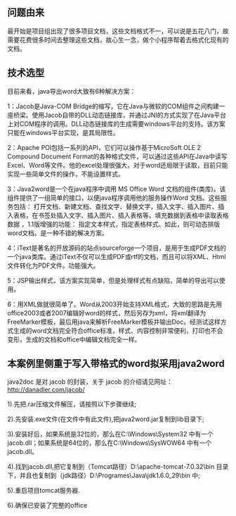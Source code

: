 ## 问题由来
最开始是项目组出现了很多项目文档，这些文档格式不一，可以说是五花八门，故需要花费很多时间去整理这些文档，故心生一念，做个小程序帮着去格式化现有的文档。

## 技术选型

目前来看，java导出word大致有6种解决方案：  

1：Jacob是Java-COM Bridge的缩写，它在Java与微软的COM组件之间构建一座桥梁。使用Jacob自带的DLL动态链接库，并通过JNI的方式实现了在Java平台上对COM程序的调用。DLL动态链接库的生成需要windows平台的支持。该方案只能在windows平台实现，是其局限性。  

2：Apache POI包括一系列的API，它们可以操作基于MicroSoft OLE 2 Compound Document Format的各种格式文件，可以通过这些API在Java中读写Excel、Word等文件。他的excel处理很强大，对于word还局限于读取，目前只能实现一些简单文件的操作，不能设置样式。  

3：Java2word是一个在java程序中调用 MS Office Word 文档的组件(类库)。该组件提供了一组简单的接口，以便java程序调用他的服务操作Word 文档。这些服务包括： 打开文档、新建文档、查找文字、替换文字，插入文字、插入图片、插入表格，在书签处插入文字、插入图片、插入表格等。填充数据到表格中读取表格数据 ，1.1版增强的功能： 指定文本样式，指定表格样式。如此，则可动态排版word文档。是一种不错的解决方案。  

4：iText是著名的开放源码的站点sourceforge一个项目，是用于生成PDF文档的一个java类库。通过iText不仅可以生成PDF或rtf的文档，而且可以将XML、Html文件转化为PDF文件。功能强大。  

5：JSP输出样式，该方案实现简单，但是处理样式有点缺陷，简单的导出可以使用。  

6：用XML做就很简单了。Word从2003开始支持XML格式，大致的思路是先用office2003或者2007编辑好word的样式，然后另存为xml，将xml翻译为FreeMarker模板，最后用java来解析FreeMarker模板并输出Doc。经测试这样方式生成的word文档完全符合office标准，样式、内容控制非常便利，打印也不会变形，生成的文档和office中编辑文档完全一样。  

## 本案例里侧重于写入带格式的word拟采用java2word

java2doc 是对 jacob 的封装，关于 jacob 的介绍请见网址：http://danadler.com/jacob/  

1).先把.rar压缩文件解压，请按照以下步骤继续;  

2).先安装.exe文件(在文件中有此文件),把java2word.jar复制到lib目录下;  

3).安装好后，如果系统是32位的，那么在C:\Windows\System32 中有一个jacob.dll；如果系统是64位的，那么在C:\Windows\SysWOW64 中有一个jacob.dll。   

4).找到jacob.dll,把它复制到（Tomcat路径）D:\apache-tomcat-7.0.32\bin 目录下，并且也复制到（jdk路径）D:\Programes\Java\jdk1.6.0_29\bin 中;   

5).重启项目tomcat服务器.   

6).确保已安装了完整的office